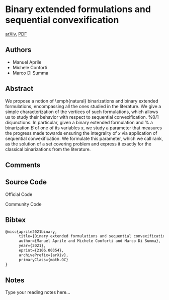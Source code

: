 
# Binary extended formulations and sequential convexification

[arXiv](https://arxiv.org/abs/2106.0354), [PDF](https://arxiv.org/pdf/2106.0354.pdf)

## Authors

- Manuel Aprile
- Michele Conforti
- Marco Di Summa

## Abstract

We propose a notion of \emph{natural} binarizations and binary extended formulations, encompassing all the ones studied in the literature. We give a simple characterization of the vertices of such formulations, which allows us to study their behavior with respect to sequential convexification. %0/1 disjunctions. In particular, given a binary extended formulation and % a binarization $B$ of one of its variables $x$, we study a parameter that measures the progress made towards ensuring the integrality of $x$ via application of sequential convexification. We formulate this parameter, which we call rank, as the solution of a set covering problem and express it exactly for the classical binarizations from the literature.

## Comments



## Source Code

Official Code



Community Code



## Bibtex

```tex
@misc{aprile2021binary,
      title={Binary extended formulations and sequential convexification}, 
      author={Manuel Aprile and Michele Conforti and Marco Di Summa},
      year={2021},
      eprint={2106.00354},
      archivePrefix={arXiv},
      primaryClass={math.OC}
}
```

## Notes

Type your reading notes here...

